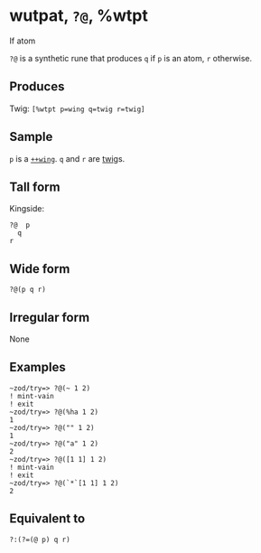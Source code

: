 wutpat, `?@`, %wtpt
============================

If atom

`?@` is a synthetic rune that produces `q` if `p` is an atom, `r`
otherwise.

Produces
--------

Twig: `[%wtpt p=wing q=twig r=twig]`

Sample
------

`p` is a [`++wing`](). `q` and `r` are [twig]()s.

Tall form
---------

Kingside:

    ?@  p
      q
    r

Wide form
---------

    ?@(p q r)

Irregular form
--------------

None

Examples
--------

    ~zod/try=> ?@(~ 1 2)
    ! mint-vain
    ! exit
    ~zod/try=> ?@(%ha 1 2)
    1
    ~zod/try=> ?@("" 1 2)
    1
    ~zod/try=> ?@("a" 1 2)
    2
    ~zod/try=> ?@([1 1] 1 2)
    ! mint-vain
    ! exit
    ~zod/try=> ?@(`*`[1 1] 1 2)
    2 

Equivalent to
-------------

    ?:(?=(@ p) q r)
